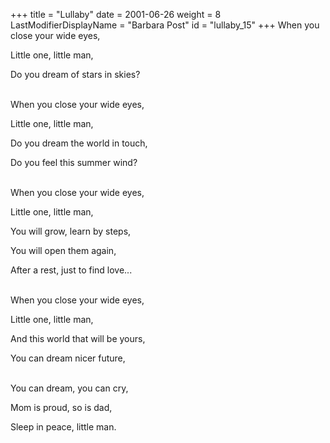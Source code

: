 +++
title = "Lullaby"
date = 2001-06-26
weight = 8
LastModifierDisplayName = "Barbara Post"
id = "lullaby_15"
+++
When you close your wide eyes,

Little one, little man,

Do you dream of stars in skies?

 \
When you close your wide eyes,

Little one, little man,

Do you dream the world in touch,

Do you feel this summer wind?

 \
When you close your wide eyes,

Little one, little man,

You will grow, learn by steps,

You will open them again,

After a rest, just to find love...

 \
When you close your wide eyes,

Little one, little man,

And this world that will be yours,

You can dream nicer future,

 \
You can dream, you can cry,

Mom is proud, so is dad,

Sleep in peace, little man.
